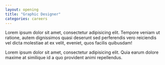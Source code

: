 ```yaml
---
layout: opening
title: "Graphic Designer"
categories: careers
---
```

Lorem ipsum dolor sit amet, consectetur adipisicing elit. Tempore veniam ut ratione, autem dignissimos quasi deserunt sed perferendis vero reiciendis vel dicta molestiae at ex velit, eveniet, quos facilis quibusdam!
<!--more-->

Lorem ipsum dolor sit amet, consectetur adipisicing elit. Quia earum dolore maxime at similique id a quo provident animi repellendus.